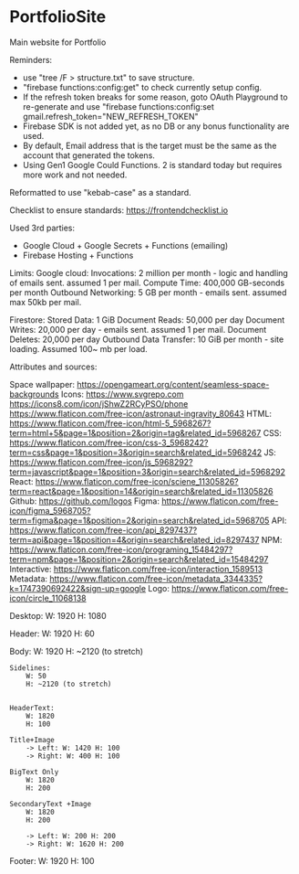 # PortfolioSite
Main website for Portfolio

Reminders: 
- use "tree /F > structure.txt" to save structure.
- "firebase functions:config:get" to check currently setup config.
- If the refresh token breaks for some reason, goto OAuth Playground to re-generate and use "firebase functions:config:set gmail.refresh_token="NEW_REFRESH_TOKEN"
- Firebase SDK is not added yet, as no DB or any bonus functionality are used. 
- By default, Email address that is the target must be the same as the account that generated the tokens.
- Using Gen1 Google Could Functions. 2 is standard today but requires more work and not needed.

Reformatted to use "kebab-case" as a standard.

Checklist to ensure standards:
https://frontendchecklist.io

Used 3rd parties:
 - Google Cloud + Google Secrets + Functions (emailing)
 - Firebase Hosting + Functions

Limits:
Google cloud:
Invocations: 2 million per month - logic and handling of emails sent. assumed 1 per mail.
Compute Time: 400,000 GB-seconds per month
Outbound Networking: 5 GB per month  - emails sent. assumed max 50kb per mail.

Firestore:
Stored Data: 1 GiB
Document Reads: 50,000 per day
Document Writes: 20,000 per day - emails sent. assumed 1 per mail.
Document Deletes: 20,000 per day
Outbound Data Transfer: 10 GiB per month - site loading. Assumed 100~ mb per load.


Attributes and sources:

Space wallpaper: https://opengameart.org/content/seamless-space-backgrounds
Icons:  https://www.svgrepo.com
        https://icons8.com/icon/jShwZ2RCyPSO/phone
        https://www.flaticon.com/free-icon/astronaut-ingravity_80643
        HTML: https://www.flaticon.com/free-icon/html-5_5968267?term=html+5&page=1&position=2&origin=tag&related_id=5968267
        CSS: https://www.flaticon.com/free-icon/css-3_5968242?term=css&page=1&position=3&origin=search&related_id=5968242
        JS: https://www.flaticon.com/free-icon/js_5968292?term=javascript&page=1&position=3&origin=search&related_id=5968292
        React: https://www.flaticon.com/free-icon/sciene_11305826?term=react&page=1&position=14&origin=search&related_id=11305826
        Github: https://github.com/logos
        Figma: https://www.flaticon.com/free-icon/figma_5968705?term=figma&page=1&position=2&origin=search&related_id=5968705
        API: https://www.flaticon.com/free-icon/api_8297437?term=api&page=1&position=4&origin=search&related_id=8297437
        NPM: https://www.flaticon.com/free-icon/programing_15484297?term=npm&page=1&position=2&origin=search&related_id=15484297
        Interactive: https://www.flaticon.com/free-icon/interaction_1589513
        Metadata: https://www.flaticon.com/free-icon/metadata_3344335?k=1747390692422&sign-up=google
Logo:   https://www.flaticon.com/free-icon/circle_11068138


Desktop:
    W: 1920
    H: 1080

Header:
    W: 1920
    H: 60

Body:
    W: 1920
    H: ~2120 (to stretch)

    Sidelines:
        W: 50
        H: ~2120 (to stretch)


    HeaderText:
        W: 1820
        H: 100

    Title+Image
        -> Left: W: 1420 H: 100
        -> Right: W: 400 H: 100

    BigText Only
        W: 1820
        H: 200

    SecondaryText +Image
        W: 1820
        H: 200

        -> Left: W: 200 H: 200
        -> Right: W: 1620 H: 200

Footer:
    W: 1920
    H: 100
